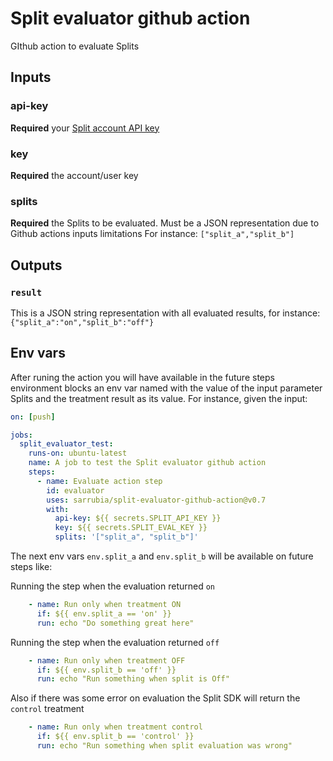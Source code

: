 # Split evaluator github action
GIthub action to evaluate Splits

## Inputs

### api-key
**Required** your [Split account API key](https://help.split.io/hc/en-us/articles/360019916211)

### key
**Required** the account/user key

### splits
**Required** the Splits to be evaluated. Must be a JSON representation due to Github actions inputs limitations
For instance: `["split_a","split_b"]`

## Outputs

### `result`

This is a JSON string representation with all evaluated results, for instance: `{"split_a":"on","split_b":"off"}`

## Env vars

After runing the action you will have available in the future steps environment blocks an env var named with the value of the input parameter Splits and the treatment result as its value.
For instance, given the input: 

```yaml
on: [push]

jobs:
  split_evaluator_test:
    runs-on: ubuntu-latest
    name: A job to test the Split evaluator github action
    steps:
      - name: Evaluate action step
        id: evaluator
        uses: sarrubia/split-evaluator-github-action@v0.7
        with:
          api-key: ${{ secrets.SPLIT_API_KEY }}
          key: ${{ secrets.SPLIT_EVAL_KEY }}
          splits: '["split_a", "split_b"]'

```

The next env vars `env.split_a` and `env.split_b` will be available on future steps like:

Running the step when the evaluation returned `on`
```yaml
    - name: Run only when treatment ON
      if: ${{ env.split_a == 'on' }}
      run: echo "Do something great here"
```

Running the step when the evaluation returned `off`
```yaml
    - name: Run only when treatment OFF
      if: ${{ env.split_b == 'off' }}
      run: echo "Run something when split is Off"
```

Also if there was some error on evaluation the Split SDK will return the `control` treatment
```yaml
    - name: Run only when treatment control
      if: ${{ env.split_b == 'control' }}
      run: echo "Run something when split evaluation was wrong"
```